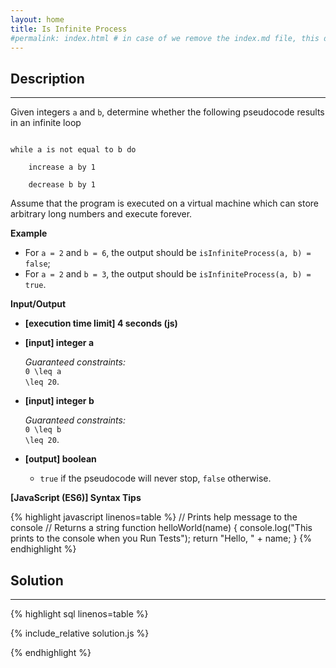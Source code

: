 ```yaml
---
layout: home
title: Is Infinite Process
#permalink: index.html # in case of we remove the index.md file, this doc will be the index page
---
```


<div class="row">
<div class="columnStmt" markdown="1">

## Description
------

Given integers <code>a</code> and <code>b</code>, determine whether the following pseudocode results in an infinite loop

<code>
while a is not equal to b do<br>
  &nbsp;&nbsp;increase a by 1<br>
  &nbsp;&nbsp;decrease b by 1
</code>

Assume that the program is executed on a virtual machine which can store arbitrary long numbers and execute forever.


**Example**

* For <code>a = 2</code> and <code>b = 6</code>, the output should be
<code>isInfiniteProcess(a, b) = false</code>;
* For <code>a = 2</code> and <code>b = 3</code>, the output should be
<code>isInfiniteProcess(a, b) = true</code>.


**Input/Output**

* **[execution time limit] 4 seconds (js)**

* **[input] integer a**

    _Guaranteed constraints:_<br>
    <code type='math/tex'>0 \leq a \leq 20</code>.

* **[input] integer b**

    _Guaranteed constraints:_<br>
    <code type='math/tex'>0 \leq b \leq 20</code>.

* **[output] boolean**

    * <code>true</code> if the pseudocode will never stop, <code>false</code> otherwise.

**[JavaScript (ES6)] Syntax Tips**

{% highlight javascript linenos=table %}
// Prints help message to the console
// Returns a string
function helloWorld(name) {
    console.log("This prints to the console when you Run Tests");
    return "Hello, " + name;
}
{% endhighlight %}

</div>
<div class="columnSol" markdown="1">

## Solution
------

{% highlight sql linenos=table %}

{% include_relative solution.js %}

{% endhighlight %}

</div>
</div>
